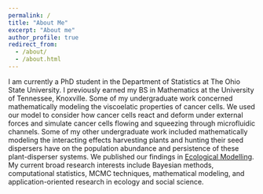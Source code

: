```yaml
---
permalink: /
title: "About Me"
excerpt: "About me"
author_profile: true
redirect_from: 
  - /about/
  - /about.html
---
```


I am currently a PhD student in the Department of Statistics at The Ohio State University. I previously earned my BS in Mathematics at the University of Tennessee, Knoxville. Some of my undergraduate work concerned mathematically modeling the viscoelatic properties of cancer cells. We used our model to consider how cancer cells react and deform under external forces and simulate cancer cells flowing and squeezing through microfluidic channels. Some of my other undergraduate work included mathematically modeling the interacting effects harvesting plants and hunting their seed dispersers have on the population abundance and persistence of these plant-disperser systems. We published our findings in [Ecological Modelling](https://doi.org/10.1016/j.ecolmodel.2020.109328). My current broad research interests include Bayesian methods, computational statistics, MCMC techniques, mathematical modeling, and application-oriented research in ecology and social science.
